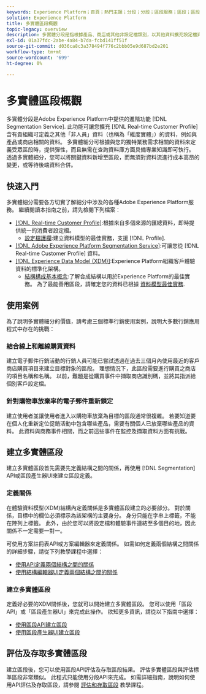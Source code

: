 ```yaml
---
keywords: Experience Platform；首頁；熱門主題；分段；分段；區段服務；區段；區段；多實體；多實體分段；多實體區段；
solution: Experience Platform
title: 多實體區段概觀
topic-legacy: overview
description: 多實體分段是指根據產品、商店或其他非設定檔類別，以其他資料擴充設定檔資料的功能。 連線後，其他類別的資料就可供使用，就像它們是設定檔架構的原生資料。
exl-id: 01a37fdc-2abe-4a84-b7da-fcbd141ff51f
source-git-commit: d036ca8c3a378494f776c2bbb05e9d687bd2e201
workflow-type: tm+mt
source-wordcount: '699'
ht-degree: 0%

---
```


# 多實體區段概觀

多實體分段是Adobe Experience Platform中提供的進階功能 [!DNL Segmentation Service]. 此功能可讓您擴充 [!DNL Real-time Customer Profile] 含有貴組織可定義之其他「非人員」資料（也稱為「維度實體」）的資料，例如與產品或商店相關的資料。 多實體細分可根據與您的獨特業務需求相關的資料來定義受眾區段時，提供彈性，而且無需在查詢資料庫方面具備專業知識即可執行。 透過多實體細分，您可以將關鍵資料新增至區段，而無須對資料流進行成本高昂的變更，或等待後端資料合併。

## 快速入門

多實體細分需要各方切實了解細分中涉及的各種Adobe Experience Platform服務。 繼續閱讀本指南之前，請先檢閱下列檔案：

* [[!DNL Real-time Customer Profile]](../profile/home.md):根據來自多個來源的匯總資料，即時提供統一的消費者設定檔。
   * [設定檔護欄](../profile/guardrails.md):建立資料模型的最佳實務，支援 [!DNL Profile].
* [[!DNL Adobe Experience Platform Segmentation Service]](./home.md):可讓您從 [!DNL Real-time Customer Profile] 資料。
* [[!DNL Experience Data Model (XDM)]](../xdm/home.md):Experience Platform組織客戶體驗資料的標準化架構。
   * [結構構成基本概念](../xdm/schema/composition.md#union):了解合成結構以用於Experience Platform的最佳實務。 為了最能善用區段，請確定您的資料已根據 [資料模型最佳實務](../xdm/schema/best-practices.md).

## 使用案例

為了說明多實體細分的價值，請考慮三個標準行銷使用案例，說明大多數行銷應用程式中存在的挑戰：

### 結合線上和離線購買資料

建立電子郵件行銷活動的行銷人員可能已嘗試透過在過去三個月內使用最近的客戶商店購買項目來建立目標對象的區段。 理想情況下，此區段需要進行購買之商店的項目名稱和名稱。 以前，難題是從購買事件中擷取商店識別碼，並將其指派給個別客戶設定檔。

### 針對購物車放棄率的電子郵件重新鎖定

建立使用者並讓使用者進入以購物車放棄為目標的區段通常很複雜。 若要知道要在個人化重新定位促銷活動中包含哪些產品，需要有關個人已放棄哪些產品的資料。 此資料與商務事件相關，而之前這些事件在監控及擷取資料方面有挑戰。

## 建立多實體區段

建立多實體區段首先需要先定義結構之間的關係，再使用 [!DNL Segmentation] API或區段產生器UI來建立區段定義。

### 定義關係

在體驗資料模型(XDM)結構內定義關係是多實體區段建立的必要部分。 對於關係，目標中的欄位必須標示為該架構的主要身分。 身分只能在字串上標籤，不能在陣列上標籤。 此外，由於您可以將設定檔和體驗事件連結至多個目的地，因此關係不一定需要一對一。

可使用方案註冊表API或方案編輯器來定義關係。 如需如何定義兩個結構之間關係的詳細步驟，請從下列教學課程中選擇：

* [使用API定義兩個結構之間的關係](../xdm/tutorials/relationship-api.md)
* [使用結構編輯器UI定義兩個結構之間的關係](../xdm/tutorials/relationship-ui.md)

### 建立多實體區段

定義好必要的XDM關係後，您就可以開始建立多實體區段。 您可以使用「區段API」或「區段產生器UI」來完成此操作。 欲知更多資訊，請從以下指南中選擇：

* [使用區段API建立區段](./tutorials/create-a-segment.md)
* [使用區段產生器UI建立區段](./ui/overview.md)

## 評估及存取多實體區段

建立區段後，您可以使用區段API評估及存取區段結果。 評估多實體區段與評估標準區段非常類似。 此程式只能使用分段API來完成。 如需詳細指南，說明如何使用API評估及存取區段，請參閱 [評估和存取區段](./tutorials/evaluate-a-segment.md) 教學課程。
